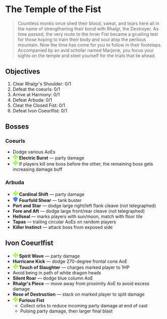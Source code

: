 # The Temple of the Fist

> Countless monks once shed their blood, sweat, and tears here all in the name of strengthening their bond with Rhalgr, the Destroyer. As time passed, the very route to the Inner Fist became a grueling test for those hoping to train their body and soul atop the perilous mountain. Now the time has come for you to follow in their footsteps. Accompanied by an avid scholar named Marjorie, you focus your sights on the temple and steel yourself for the trials that lie ahead.

## Objectives

1. Clear Rhalgr's Shoulder: 0/1
2. Defeat the coeurls: 0/1
3. Arrive at Harmony: 0/1
4. Defeat Arbuda: 0/1
5. Clear the Closed Fist: 0/1
6. Defeat Ivon Coeurlfist: 0/1

## Bosses

### Coeurls

- Dodge various AoEs
- ![](/assets/icons/role-healer.png) **Electric Burst** — party damage
- ![](/assets/icons/role-healer.png) If players kill one boss before the other, the remaining boss gets increasing damage buff

### Arbuda

- ![](/assets/icons/role-healer.png) **Cardinal Shift** — party damage
- ![](/assets/icons/role-tank.png) **Fourfold Shear** — tank buster
- **Port and Star** — dodge large right/left flank cleave (not telegraphed)
- **Fore and Aft** — dodge large front/rear cleave (not telegraphed)
- **Hellseal** — marks players with sun/moon, match with floor tile
- **Tapas** — trailing circular AoEs on random players
- **Killer Instinct** — attack boss from exposed side

## Ivon Coeurlfist

- ![](/assets/icons/role-healer.png) **Spirit Wave** — party damage
- **Hurricane Kick** — dodge 270-degree frontal cone AoE
- ![](/assets/icons/role-healer.png) **Touch of Slaughter** — charges marked player to 1HP
- Avoid being in path of white dragon heads
- **Silent Roar** — dodge blue column AoE
- **Rhalgr's Piece** — move away from proximity AoE to avoid excess damage
- **Rose of Destruction** — stack on marked player to split damage
- ![](/assets/icons/role-healer.png) **Furious Fist**
    - Collect orbs to reduce incoming party damage at end of cast
    - Pulsing party damage, then larger final blast

